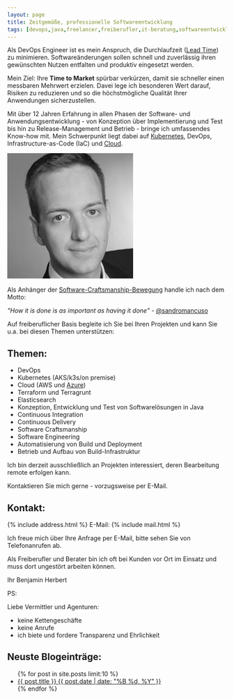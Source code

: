 ```yaml
---
layout: page
title: Zeitgemäße, professionelle Softwareentwicklung
tags: [devops,java,freelancer,freiberufler,it-beratung,softwareentwicklung,software,consulting,continuous integration,tdd]
---
```

Als DevOps Engineer ist es mein Anspruch, die Durchlaufzeit ([Lead Time](https://en.wikipedia.org/wiki/Lead_time)) zu minimieren. Softwareänderungen sollen schnell und zuverlässig ihren gewünschten Nutzen entfalten und produktiv eingesetzt werden.

Mein Ziel: Ihre **Time to Market** spürbar verkürzen, damit sie schneller einen messbaren Mehrwert erzielen. Davei lege ich besonderen Wert darauf, Risiken zu reduzieren und so die höchstmögliche Qualität Ihrer Anwendungen sicherzustellen.

Mit über 12 Jahren Erfahrung in allen Phasen der Software- und Anwendungsentwicklung - von Konzeption über Implementierung und Test bis hin zu Release-Management und Betrieb - bringe ich umfassendes Know-how mit. Mein Schwerpunkt liegt dabei auf [Kubernetes](https://www.herbert.cc/tags/#kubernetes), DevOps, Infrastructure-as-Code (IaC) und [Cloud](https://www.herbert.cc/tags/#cloud).

<div>
 <img src="images/bh.jpg" alt="Foto von Benjamin Herbert"/>
</div>

Als Anhänger der [Software-Craftsmanship-Bewegung](http://manifesto.softwarecraftsmanship.org/#/de)
handle ich nach dem Motto:

<cite>"How it is done is as important as having it done"</cite> - [@sandromancuso](https://twitter.com/sandromancuso)

Auf freiberuflicher Basis begleite ich Sie bei Ihren Projekten und kann Sie u.a. bei diesen Themen unterstützen:

## Themen:
* DevOps
* Kubernetes (AKS/k3s/on premise)
* Cloud (AWS und [Azure](https://www.herbert.cc/tags/#azure))
* Terraform und Terragrunt
* Elasticsearch
* Konzeption, Entwicklung und Test von Softwarelösungen in Java
* Continuous Integration
* Continuous Delivery
* Software Craftsmanship
* Software Engineering
* Automatisierung von Build und Deployment
* Betrieb und Aufbau von Build-Infrastruktur

Ich bin derzeit ausschließlich an Projekten interessiert, deren Bearbeitung remote erfolgen kann.

Kontaktieren Sie mich gerne - vorzugsweise per E-Mail.

## Kontakt:

{% include address.html %}
E-Mail: {% include mail.html %}

Ich freue mich über Ihre Anfrage per E-Mail, bitte sehen Sie von Telefonanrufen ab.

Als Freiberufler und Berater bin ich oft bei Kunden vor Ort im Einsatz und muss dort
ungestört arbeiten können.

Ihr
Benjamin Herbert

PS:

Liebe Vermittler und Agenturen:

- keine Kettengeschäfte
- keine Anrufe
- ich biete und fordere Transparenz und Ehrlichkeit

## Neuste Blogeinträge:

<ul class="post-list">
{% for post in site.posts limit:10 %}
  <li><article><a href="{{ site.url }}{{ post.url }}">{{ post.title }} <span class="entry-date"><time datetime="{{ post.date | date_to_xmlschema }}">{{ post.date | date: "%B %d, %Y" }}</time></span></a></article></li>
{% endfor %}
</ul>
